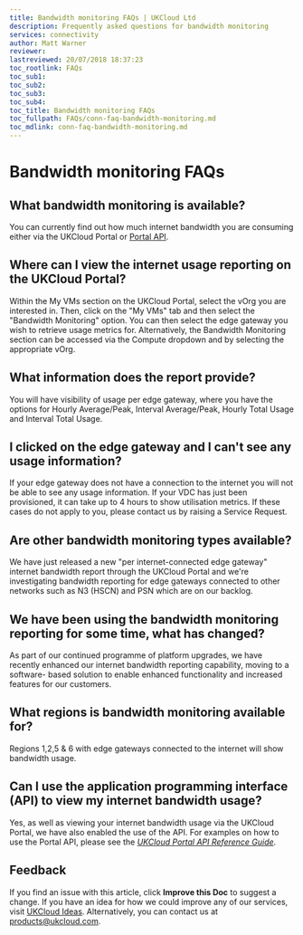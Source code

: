 ```yaml
---
title: Bandwidth monitoring FAQs | UKCloud Ltd
description: Frequently asked questions for bandwidth monitoring
services: connectivity
author: Matt Warner
reviewer:
lastreviewed: 20/07/2018 18:37:23
toc_rootlink: FAQs
toc_sub1: 
toc_sub2:
toc_sub3:
toc_sub4:
toc_title: Bandwidth monitoring FAQs
toc_fullpath: FAQs/conn-faq-bandwidth-monitoring.md
toc_mdlink: conn-faq-bandwidth-monitoring.md
---
```


# Bandwidth monitoring FAQs

## What bandwidth monitoring is available?

You can currently find out how much internet bandwidth you are consuming either via the UKCloud Portal or [Portal API](../portal/ptl-ref-portal-api.md).

## Where can I view the internet usage reporting on the UKCloud Portal?

Within the My VMs section on the UKCloud Portal, select the vOrg you are interested in. Then, click on the "My VMs" tab and then select the "Bandwidth Monitoring" option. You can then select the edge gateway you wish to retrieve usage metrics for. Alternatively, the Bandwidth Monitoring section can be accessed via the Compute dropdown and by selecting the appropriate vOrg.

## What information does the report provide?

You will have visibility of usage per edge gateway, where you have the options for Hourly Average/Peak, Interval Average/Peak, Hourly Total Usage and Interval Total Usage.

## I clicked on the edge gateway and I can't see any usage information?

If your edge gateway does not have a connection to the internet you will not be able to see any usage information. If your VDC has just been provisioned, it can take up to 4 hours to show utilisation metrics. If these cases do not apply to you, please contact us by raising a Service Request.

## Are other bandwidth monitoring types available?

We have just released a new "per internet-connected edge gateway" internet bandwidth report through the UKCloud Portal and we're investigating bandwidth reporting for edge gateways connected to other networks such as N3 (HSCN) and PSN which are on our backlog.

## We have been using the bandwidth monitoring reporting for some time, what has changed?

As part of our continued programme of platform upgrades, we have recently enhanced our internet bandwidth reporting capability, moving to a software- based solution to enable enhanced functionality and increased features for our customers.

## What regions is bandwidth monitoring available for?

Regions 1,2,5 & 6 with edge gateways connected to the internet will show bandwidth usage.

## Can I use the application programming interface (API) to view my internet bandwidth usage?

Yes, as well as viewing your internet bandwidth usage via the UKCloud Portal, we have also enabled the use of the API. For examples
on how to use the Portal API, please see the [*UKCloud Portal API Reference Guide*](../portal/ptl-ref-portal-api.md).

## Feedback

If you find an issue with this article, click **Improve this Doc** to suggest a change. If you have an idea for how we could improve any of our services, visit [UKCloud Ideas](https://ideas.ukcloud.com). Alternatively, you can contact us at <products@ukcloud.com>.
